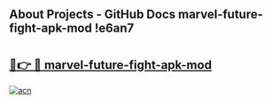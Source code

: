 ## About Projects - GitHub Docs marvel-future-fight-apk-mod !e6an7

# <h2><a href="https://andorid.site?title=marvel-future-fight-apk-mod&ref=14PRO">🔗👉 🔴 marvel-future-fight-apk-mod</a></h2>

[![acn](https://github.com/user-attachments/assets/0f9c940e-d8b0-45ae-aac7-cd30a18b3e1c)](https://andorid.site?title=marvel-future-fight-apk-mod&ref=14PRO)

